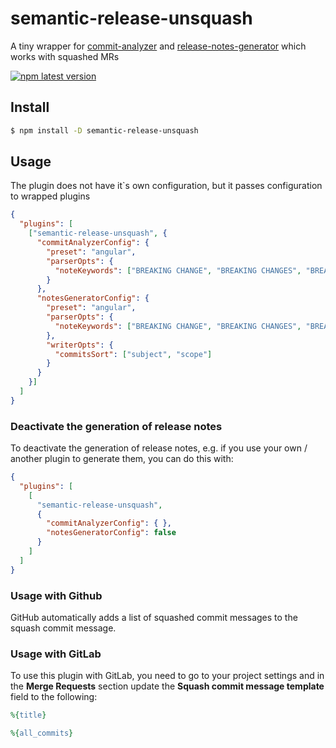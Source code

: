 # **semantic-release-unsquash**

A tiny wrapper for [commit-analyzer](https://github.com/semantic-release/commit-analyzer) and [release-notes-generator](https://github.com/semantic-release/release-notes-generator) which works with squashed MRs

[![npm latest version](https://img.shields.io/npm/v/semantic-release-unsquash/latest.svg)](https://www.npmjs.com/package/semantic-release-unsquash)

## Install

```bash
$ npm install -D semantic-release-unsquash
```

## Usage

The plugin does not have it`s own configuration, but it passes configuration to wrapped plugins

```json
{
  "plugins": [
    ["semantic-release-unsquash", {
      "commitAnalyzerConfig": {
        "preset": "angular",
        "parserOpts": {
          "noteKeywords": ["BREAKING CHANGE", "BREAKING CHANGES", "BREAKING"]
        }
      },
      "notesGeneratorConfig": {
        "preset": "angular",
        "parserOpts": {
          "noteKeywords": ["BREAKING CHANGE", "BREAKING CHANGES", "BREAKING"]
        },
        "writerOpts": {
          "commitsSort": ["subject", "scope"]
        }
      }
    }]
  ]
}
```

### Deactivate the generation of release notes

To deactivate the generation of release notes, e.g. if you use your own / another plugin to generate them, you can do this with:

```json
{
  "plugins": [
    [
      "semantic-release-unsquash",
      {
        "commitAnalyzerConfig": { },
        "notesGeneratorConfig": false
      }
    ]
  ]
}
```

### Usage with Github

GitHub automatically adds a list of squashed commit messages to the squash commit message.

### Usage with GitLab

To use this plugin with GitLab, you need to go to your project settings and in the **Merge Requests** section update the **Squash commit message template** field to the following:

```ruby
%{title}

%{all_commits}
```

